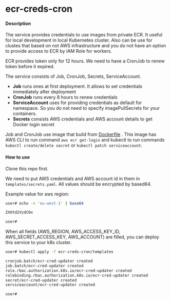 # ecr-creds-cron
#### Description
The service provides credentials to use images from private ECR. It useful for local development in local Kubernetes cluster.
Also can be use for clustes that based on not AWS infrastructure and you do not have an option to provide access to ECR by 
IAM Role for workers.  

ECR provides token only for 12 hours. We need to have a CronJob to renew token before it expired. 

The service consists of Job, CronJob, Secrets, ServiceAccount.
* **Job** runs ones at first deployment. It allows to set credentials immediately after deployment
* **CronJob** runs every 8 hours to renew credentials 
* **ServiceAccount** uses for providing credentials as default for namespace. So you do not need to specify imagePullSecrets
for your containers.
* **Secrets** consists AWS credentials and  AWS account details to get Docker login secret

Job and CronJob use image that build from [Dockerfile](Dockerfile) . This image has AWS CLI to run command `aws ecr get-login` and kubectl 
to run commands `kubectl create/delete secret` or `kubectl patch serviceaccount`.

#### How to use
Clone this repo first.

We need to put AWS credentials and AWS account id in them in `templates/secrets.yaml`. All values should be encrypted by 
based64.

Example value for aws region:
```bash
user# echo -n 'eu-west-1' | base64

ZXUtd2VzdC0x

user#
```

 When all fields (AWS_REGION, AWS_ACCESS_KEY_ID, AWS_SECRET_ACCESS_KEY, AWS_ACCOUNT) are filled, you can deploy this service 
 to your k8s cluster.
```bash
user# kubectl apply -f ecr-creds-cron/templates

cronjob.batch/ecr-cred-updater created
job.batch/ecr-cred-updater created
role.rbac.authorization.k8s.io/ecr-cred-updater created
rolebinding.rbac.authorization.k8s.io/ecr-cred-updater created
secret/ecr-cred-updater created
serviceaccount/ecr-cred-updater created

user#
```